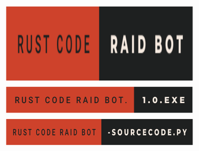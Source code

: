 [<img src="https://raw.githubusercontent.com/NapoII/Rust-Code-Raid-Bot/cb04fb1d5f7247aa96646c825eaaa03d3227bd27/README/rust-code-raid-bot.svg?token=AVAVQWW7T2U7AQSJPTSSJI3BUV744" height="200px" />](https://github.com/NapoII/Rust-Code-Raid-Bot/raw/main/Rust%20-%20Key-Bot.rar)


[<img src="https://raw.githubusercontent.com/NapoII/Rust-Code-Raid-Bot/fc7692db10fa920c484a93a9fb08c4994b167ccd/README/rust-code-raid-bot.-1.0.exe.svg?token=AVAVQWUEQE3IEIUBWRBCCFDBUWAOY" height="70px" />](https://github.com/NapoII/Rust-Code-Raid-Bot/raw/main/Rust%20-%20Key-Bot.rar)

[<img src="https://raw.githubusercontent.com/NapoII/Rust-Code-Raid-Bot/cb04fb1d5f7247aa96646c825eaaa03d3227bd27/README/rust-code-raid-bot--sourcecode.py.svg?token=AVAVQWSJL4VXWPCX6D3IZ7DBUWAKQ" height="70px" />](https://github.com/NapoII/Rust-Code-Raid-Bot/blob/main/SourceCode/Rust%20-%20Key-Bot.py)

